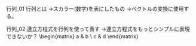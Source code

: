 行列_01
行列とは
→スカラー(数字)を表にしたもの
→ベクトルの変換に使用する。

行列_02
連立方程式を行列を使って表す
→連立方程式をもっとシンプルに表現できないか？
\begin{matrix} 
a & b \\ 
c & d 
\end{matrix}
